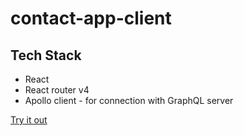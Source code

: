# contact-app-client
## Tech Stack
  * React
  * React router v4
  * Apollo client - for connection with GraphQL server

[Try it out](http://prithwee-contact-app.surge.sh/)
